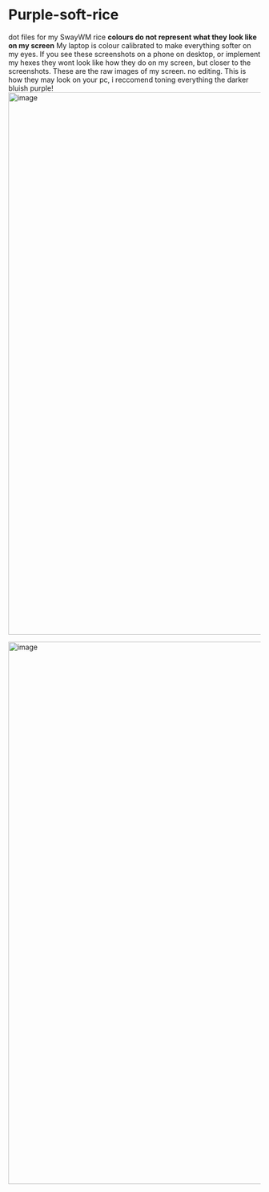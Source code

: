 # Purple-soft-rice
dot files for my SwayWM rice
**colours do not represent what they look like on my screen** My laptop is colour calibrated to make everything softer on my eyes. If you see these screenshots on a phone on desktop, or implement my hexes they wont look like how they do on my screen, but closer to the screenshots. These are the raw images of my screen. no editing. This is how they may look on your pc, i reccomend toning everything the darker bluish purple!
<img width="1921" height="1081" alt="image" src="https://github.com/user-attachments/assets/da5ea6ac-27a7-41de-b369-19256e4cffdf" />



<img width="1921" height="1081" alt="image" src="https://github.com/user-attachments/assets/d3b12e1d-d63a-4fe5-84f2-ad407867cdaa" />

